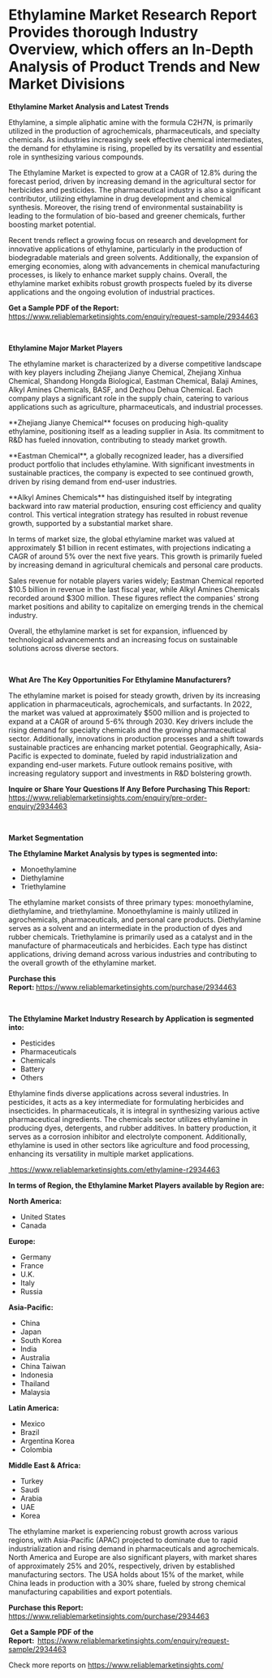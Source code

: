 <p><h1>Ethylamine Market Research Report Provides thorough Industry Overview, which offers an In-Depth Analysis of Product Trends and New Market Divisions</h1></p><p><strong>Ethylamine Market Analysis and Latest Trends</strong></p>
<p><p>Ethylamine, a simple aliphatic amine with the formula C2H7N, is primarily utilized in the production of agrochemicals, pharmaceuticals, and specialty chemicals. As industries increasingly seek effective chemical intermediates, the demand for ethylamine is rising, propelled by its versatility and essential role in synthesizing various compounds. </p><p>The Ethylamine Market is expected to grow at a CAGR of 12.8% during the forecast period, driven by increasing demand in the agricultural sector for herbicides and pesticides. The pharmaceutical industry is also a significant contributor, utilizing ethylamine in drug development and chemical synthesis. Moreover, the rising trend of environmental sustainability is leading to the formulation of bio-based and greener chemicals, further boosting market potential.</p><p>Recent trends reflect a growing focus on research and development for innovative applications of ethylamine, particularly in the production of biodegradable materials and green solvents. Additionally, the expansion of emerging economies, along with advancements in chemical manufacturing processes, is likely to enhance market supply chains. Overall, the ethylamine market exhibits robust growth prospects fueled by its diverse applications and the ongoing evolution of industrial practices.</p></p>
<p><strong>Get a Sample PDF of the Report:&nbsp;</strong> <a href="https://www.reliablemarketinsights.com/enquiry/request-sample/2934463?utm_campaign=2631&utm_medium=2&utm_source=Github&utm_content=ia&utm_term=13032025&utm_id=ethylamine">https://www.reliablemarketinsights.com/enquiry/request-sample/2934463</a></p>
<p>&nbsp;</p>
<p><strong>Ethylamine Major Market Players</strong></p>
<p><p>The ethylamine market is characterized by a diverse competitive landscape with key players including Zhejiang Jianye Chemical, Zhejiang Xinhua Chemical, Shandong Hongda Biological, Eastman Chemical, Balaji Amines, Alkyl Amines Chemicals, BASF, and Dezhou Dehua Chemical. Each company plays a significant role in the supply chain, catering to various applications such as agriculture, pharmaceuticals, and industrial processes.</p><p>**Zhejiang Jianye Chemical** focuses on producing high-quality ethylamine, positioning itself as a leading supplier in Asia. Its commitment to R&D has fueled innovation, contributing to steady market growth.</p><p>**Eastman Chemical**, a globally recognized leader, has a diversified product portfolio that includes ethylamine. With significant investments in sustainable practices, the company is expected to see continued growth, driven by rising demand from end-user industries.</p><p>**Alkyl Amines Chemicals** has distinguished itself by integrating backward into raw material production, ensuring cost efficiency and quality control. This vertical integration strategy has resulted in robust revenue growth, supported by a substantial market share.</p><p>In terms of market size, the global ethylamine market was valued at approximately $1 billion in recent estimates, with projections indicating a CAGR of around 5% over the next five years. This growth is primarily fueled by increasing demand in agricultural chemicals and personal care products.</p><p>Sales revenue for notable players varies widely; Eastman Chemical reported $10.5 billion in revenue in the last fiscal year, while Alkyl Amines Chemicals recorded around $300 million. These figures reflect the companies' strong market positions and ability to capitalize on emerging trends in the chemical industry.</p><p>Overall, the ethylamine market is set for expansion, influenced by technological advancements and an increasing focus on sustainable solutions across diverse sectors.</p></p>
<p>&nbsp;</p>
<p><strong>What Are The Key Opportunities For Ethylamine Manufacturers?</strong></p>
<p><p>The ethylamine market is poised for steady growth, driven by its increasing application in pharmaceuticals, agrochemicals, and surfactants. In 2022, the market was valued at approximately $500 million and is projected to expand at a CAGR of around 5-6% through 2030. Key drivers include the rising demand for specialty chemicals and the growing pharmaceutical sector. Additionally, innovations in production processes and a shift towards sustainable practices are enhancing market potential. Geographically, Asia-Pacific is expected to dominate, fueled by rapid industrialization and expanding end-user markets. Future outlook remains positive, with increasing regulatory support and investments in R&D bolstering growth.</p></p>
<p><strong>Inquire or Share Your Questions If Any Before Purchasing This Report:</strong> <a href="https://www.reliablemarketinsights.com/enquiry/pre-order-enquiry/2934463?utm_campaign=2631&utm_medium=2&utm_source=Github&utm_content=ia&utm_term=13032025&utm_id=ethylamine">https://www.reliablemarketinsights.com/enquiry/pre-order-enquiry/2934463</a></p>
<p>&nbsp;</p>
<p><strong>Market Segmentation</strong></p>
<p><strong>The Ethylamine Market Analysis by types is segmented into:</strong></p>
<p><ul><li>Monoethylamine</li><li>Diethylamine</li><li>Triethylamine</li></ul></p>
<p><p>The ethylamine market consists of three primary types: monoethylamine, diethylamine, and triethylamine. Monoethylamine is mainly utilized in agrochemicals, pharmaceuticals, and personal care products. Diethylamine serves as a solvent and an intermediate in the production of dyes and rubber chemicals. Triethylamine is primarily used as a catalyst and in the manufacture of pharmaceuticals and herbicides. Each type has distinct applications, driving demand across various industries and contributing to the overall growth of the ethylamine market.</p></p>
<p><strong>Purchase this Report:&nbsp;</strong><a href="https://www.reliablemarketinsights.com/purchase/2934463?utm_campaign=2631&utm_medium=2&utm_source=Github&utm_content=ia&utm_term=13032025&utm_id=ethylamine">https://www.reliablemarketinsights.com/purchase/2934463</a></p>
<p>&nbsp;</p>
<p><strong>The Ethylamine Market Industry Research by Application is segmented into:</strong></p>
<p><ul><li>Pesticides</li><li>Pharmaceuticals</li><li>Chemicals</li><li>Battery</li><li>Others</li></ul></p>
<p><p>Ethylamine finds diverse applications across several industries. In pesticides, it acts as a key intermediate for formulating herbicides and insecticides. In pharmaceuticals, it is integral in synthesizing various active pharmaceutical ingredients. The chemicals sector utilizes ethylamine in producing dyes, detergents, and rubber additives. In battery production, it serves as a corrosion inhibitor and electrolyte component. Additionally, ethylamine is used in other sectors like agriculture and food processing, enhancing its versatility in multiple market applications.</p></p>
<p><a href="https://www.reliablemarketinsights.com/ethylamine-r2934463?utm_campaign=2631&utm_medium=2&utm_source=Github&utm_content=ia&utm_term=13032025&utm_id=ethylamine">&nbsp;https://www.reliablemarketinsights.com/ethylamine-r2934463</a></p>
<p><strong>In terms of Region, the Ethylamine Market Players available by Region are:</strong></p>
<p>
    <p> <strong> North America: </strong>
        <ul>
            <li>United States</li>
            <li>Canada</li>
        </ul>
        </p> 
    <p> <strong> Europe: </strong>
        <ul>
            <li>Germany</li>
            <li>France</li>
            <li>U.K.</li>
            <li>Italy</li>
            <li>Russia</li>
        </ul>
        </p> 
    <p> <strong> Asia-Pacific: </strong>
        <ul>
            <li>China</li>
            <li>Japan</li>
            <li>South Korea</li>
            <li>India</li>
            <li>Australia</li>
            <li>China Taiwan</li>
            <li>Indonesia</li>
            <li>Thailand</li>
            <li>Malaysia</li>
        </ul>
        </p> 
    <p> <strong> Latin America: </strong>
        <ul>
            <li>Mexico</li>
            <li>Brazil</li>
            <li>Argentina Korea</li>
            <li>Colombia</li>
        </ul>
        </p> 
    <p> <strong> Middle East & Africa: </strong>
        <ul>
            <li>Turkey</li>
            <li>Saudi</li>
            <li>Arabia</li>
            <li>UAE</li>
            <li>Korea</li>
        </ul>
    </p>
    </p>
<p><p>The ethylamine market is experiencing robust growth across various regions, with Asia-Pacific (APAC) projected to dominate due to rapid industrialization and rising demand in pharmaceuticals and agrochemicals. North America and Europe are also significant players, with market shares of approximately 25% and 20%, respectively, driven by established manufacturing sectors. The USA holds about 15% of the market, while China leads in production with a 30% share, fueled by strong chemical manufacturing capabilities and export potentials.</p></p>
<p><strong>Purchase this Report: </strong><a href="https://www.reliablemarketinsights.com/purchase/2934463?utm_campaign=2631&utm_medium=2&utm_source=Github&utm_content=ia&utm_term=13032025&utm_id=ethylamine">https://www.reliablemarketinsights.com/purchase/2934463</a></p>
<p>&nbsp;<strong>Get a Sample PDF of the Report:&nbsp;&nbsp;</strong><a href="https://www.reliablemarketinsights.com/enquiry/request-sample/2934463?utm_campaign=2631&utm_medium=2&utm_source=Github&utm_content=ia&utm_term=13032025&utm_id=ethylamine">https://www.reliablemarketinsights.com/enquiry/request-sample/2934463</a></p>
<p><strong></strong></p>
<p>Check more reports on <a href="https://www.reliablemarketinsights.com/?utm_campaign=2631&utm_medium=2&utm_source=Github&utm_content=ia&utm_term=13032025&utm_id=ethylamine">https://www.reliablemarketinsights.com/</a></p>